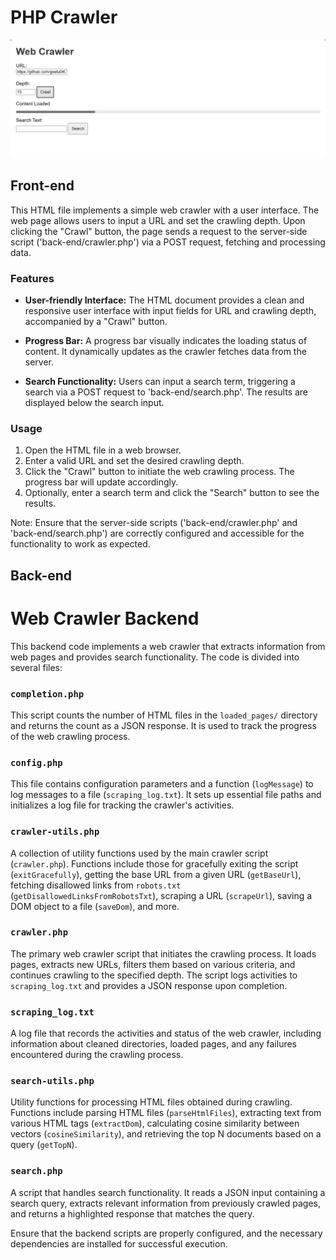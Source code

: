 # PHP Crawler

![Front-end Look](/assets/front-end.png)

## Front-end

This HTML file implements a simple web crawler with a user interface. The web page allows users to input a URL and set the crawling depth. Upon clicking the "Crawl" button, the page sends a request to the server-side script ('back-end/crawler.php') via a POST request, fetching and processing data.

### Features

- **User-friendly Interface:** The HTML document provides a clean and responsive user interface with input fields for URL and crawling depth, accompanied by a "Crawl" button.
  
- **Progress Bar:** A progress bar visually indicates the loading status of content. It dynamically updates as the crawler fetches data from the server.

- **Search Functionality:** Users can input a search term, triggering a search via a POST request to 'back-end/search.php'. The results are displayed below the search input.

### Usage

1. Open the HTML file in a web browser.
2. Enter a valid URL and set the desired crawling depth.
3. Click the "Crawl" button to initiate the web crawling process. The progress bar will update accordingly.
4. Optionally, enter a search term and click the "Search" button to see the results.

Note: Ensure that the server-side scripts ('back-end/crawler.php' and 'back-end/search.php') are correctly configured and accessible for the functionality to work as expected.

## Back-end

# Web Crawler Backend

This backend code implements a web crawler that extracts information from web pages and provides search functionality. The code is divided into several files:

### `completion.php`

This script counts the number of HTML files in the `loaded_pages/` directory and returns the count as a JSON response. It is used to track the progress of the web crawling process.

### `config.php`

This file contains configuration parameters and a function (`logMessage`) to log messages to a file (`scraping_log.txt`). It sets up essential file paths and initializes a log file for tracking the crawler's activities.

### `crawler-utils.php`

A collection of utility functions used by the main crawler script (`crawler.php`). Functions include those for gracefully exiting the script (`exitGracefully`), getting the base URL from a given URL (`getBaseUrl`), fetching disallowed links from `robots.txt` (`getDisallowedLinksFromRobotsTxt`), scraping a URL (`scrapeUrl`), saving a DOM object to a file (`saveDom`), and more.

### `crawler.php`

The primary web crawler script that initiates the crawling process. It loads pages, extracts new URLs, filters them based on various criteria, and continues crawling to the specified depth. The script logs activities to `scraping_log.txt` and provides a JSON response upon completion.

### `scraping_log.txt`

A log file that records the activities and status of the web crawler, including information about cleaned directories, loaded pages, and any failures encountered during the crawling process.

### `search-utils.php`

Utility functions for processing HTML files obtained during crawling. Functions include parsing HTML files (`parseHtmlFiles`), extracting text from various HTML tags (`extractDom`), calculating cosine similarity between vectors (`cosineSimilarity`), and retrieving the top N documents based on a query (`getTopN`).

### `search.php`

A script that handles search functionality. It reads a JSON input containing a search query, extracts relevant information from previously crawled pages, and returns a highlighted response that matches the query.

Ensure that the backend scripts are properly configured, and the necessary dependencies are installed for successful execution.
